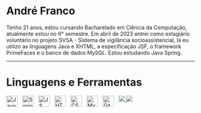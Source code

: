 # André Franco

Tenho 21 anos, estou cursando Bacharelado em Ciência da Computação, atualmente estou no 6° semestre. Em abril de 2023 entrei como estagiário voluntário no projeto SVSA - Sistema de vigilância socioassistencial, lá eu utilizo as linguagens Java e XHTML, a especificação JSF, o framework PrimeFaces e o banco de dados MySQL. Estou estudando Java Spring.

---

# Linguagens e Ferramentas

<img align="left" alt="Java" width="30px" style="padding-right:10px;" src="https://cdn.jsdelivr.net/gh/devicons/devicon/icons/java/java-original.svg"/>
<img align="left" alt="Spring" width="30px" style="padding-right:10px;" src="https://cdn.jsdelivr.net/gh/devicons/devicon/icons/spring/spring-original.svg"/>
<img align="left" alt="JS" width="30px" style="padding-right:10px;" src="https://cdn.jsdelivr.net/gh/devicons/devicon/icons/javascript/javascript-plain.svg"/>
<img align="left" alt="HTML5" width="30px" style="padding-right:10px;" src="https://cdn.jsdelivr.net/gh/devicons/devicon/icons/html5/html5-plain.svg"/>
<img align="left" alt="CSS3" width="30px" style="padding-right:10px;" src="https://cdn.jsdelivr.net/gh/devicons/devicon/icons/css3/css3-plain.svg"/>
<img align="left" alt="MySQL" width="30px" style="padding-right:10px;" src="https://cdn.jsdelivr.net/gh/devicons/devicon/icons/mysql/mysql-original.svg"/>
<img align="left" alt="Git" width="30px" style="padding-right:10px;" src="https://cdn.jsdelivr.net/gh/devicons/devicon/icons/git/git-original.svg"/>


<a href="https://github.com/rahul-jha98/github-stats-transparent">

![](https://raw.githubusercontent.com/Andre-Franco1/github-stats-transparent/output/generated/overview.svg)
![](https://raw.githubusercontent.com/Andre-Franco1/github-stats-transparent/output/generated/languages.svg)

</a>
